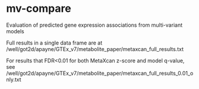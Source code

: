 # mv-compare
Evaluation of predicted gene expression associations from multi-variant models 

Full results in a single data frame are at /well/got2d/apayne/GTEx_v7/metabolite_paper/metaxcan_full_results.txt
 
For results that FDR<0.01 for both MetaXcan z-score and model q-value, see /well/got2d/apayne/GTEx_v7/metabolite_paper/metaxcan_full_results_0.01_only.txt
 
